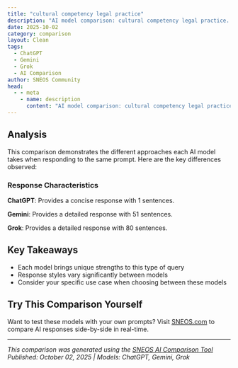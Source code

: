 ```yaml
---
title: "cultural competency legal practice"
description: "AI model comparison: cultural competency legal practice..."
date: 2025-10-02
category: comparison
layout: Clean
tags:
  - ChatGPT
  - Gemini
  - Grok
  - AI Comparison
author: SNEOS Community
head:
  - - meta
    - name: description
      content: "AI model comparison: cultural competency legal practice..."
---
```


<ChatComparison
  title="cultural competency legal practice"
  prompt="cultural competency legal practice"
  :responses='{"ChatGPT": "Cultural competency in legal practice refers to the ability of legal professionals to understand, communicate with, and effectively interact with clients from diverse cultural backgrounds. It is essential for lawyers, judges, and other legal practitioners to be culturally competent in order to provide equitable representation, uphold justice, and ensure that legal processes are fair and accessible to all individuals, regardless of their cultural identities.\n\n### Key Components of Cultural Competency in Legal Practice:\n\n1. **Understanding Cultural Differences:**\n - Recognizing how cultural backgrounds affect communication styles, values, beliefs, and behaviors.\n - Awareness of different cultural practices, norms, and legal implications that may influence a case.\n\n2. **Client Engagement:**\n - Building rapport with clients from diverse backgrounds by showing respect and understanding of their cultural perspectives.\n - Using interpreters when necessary and ensuring that clients fully understand legal processes and terminologies.\n\n3. **Ethical Considerations:**\n - Adhering to ethical obligations to provide competent representation, which includes being aware of cultural factors that may affect a client’s case.\n - Understanding issues of bias and discrimination within the legal system and striving to counteract these in practice.\n\n4. **Legal Knowledge:**\n - Familiarity with laws and regulations that impact specific cultural groups, such as immigration laws, tribal laws, and human rights laws.\n - Keeping abreast of cultural trends and issues that may affect the legal landscape.\n\n5. **Training and Education:**\n - Participating in ongoing training on cultural competency, implicit bias, and social justice issues.\n - Encouraging diversity and inclusion within legal teams and organizations to reflect the communities they serve.\n\n6. **Advocacy:**\n - Advocating for policies and practices that promote equity and justice for marginalized communities.\n - Understanding the systemic challenges faced by certain cultural groups within the legal system and working towards reform.\n\n7. **Community Involvement:**\n - Engaging with the communities served to better understand their needs, concerns, and cultural dynamics.\n - Building partnerships with community organizations and cultural groups to enhance outreach and support.\n\n### Importance of Cultural Competency in Legal Practice:\n- **Increased Client Trust:** By demonstrating understanding and respect for clients&#x27; cultural backgrounds, lawyers can build trust with their clients.\n- **Better Outcomes:** Culturally competent legal professionals can provide more effective representation by accurately understanding and addressing the unique aspects of a clients&#x27; circumstances.\n- **Reducing Disparities:** Cultural competency helps to reduce inequities in access to justice and outcomes within the legal system.\n- **Enhanced Collaboration:** Promoting a culturally competent environment fosters collaboration among legal professionals from diverse backgrounds.\n\n### Conclusion:\nCultural competency is an essential aspect of legal practice that not only improves client relationships but also serves to enhance the overall fairness and efficacy of the legal system. By embracing and promoting cultural competency, legal practitioners can contribute to a more just society.", "Gemini": "Cultural competency in legal practice is the ability of lawyers and legal professionals to understand, appreciate, and interact effectively with individuals from cultures and belief systems different from their own. It goes beyond mere awareness of cultural differences; it involves actively integrating that understanding into legal practice to ensure fair and equitable outcomes for all clients.\n\nHere\u0027s a breakdown of key aspects of cultural competency in legal practice:\n\n**Why is it Important?**\n\n* **Ethical Obligations:** Lawyers have an ethical duty to provide competent representation. This includes understanding how a client\u0027s culture might impact their understanding of the law, their interactions with the legal system, and their ability to make informed decisions.\n* **Effective Advocacy:** Understanding a client\u0027s cultural background can be crucial for building trust, gathering accurate information, and developing effective legal strategies. It helps lawyers avoid misunderstandings, misinterpretations, and potential biases.\n* **Fairness and Justice:** Cultural competency helps address systemic biases and disparities in the legal system, ensuring that individuals from diverse backgrounds receive fair treatment and equal access to justice.\n* **Client Satisfaction:** Clients are more likely to feel heard, respected, and understood when their lawyers demonstrate cultural sensitivity. This leads to better client-attorney relationships and increased client satisfaction.\n* **Avoiding Malpractice:** Failure to consider cultural factors can lead to errors in judgment, inadequate representation, and potential malpractice claims.\n* **Demographic Shift:** Societies are becoming increasingly diverse. Lawyers need to be equipped to effectively serve clients from a wide range of cultural backgrounds.\n* **Improving Public Trust:** Demonstrating cultural competency can enhance public trust in the legal system, particularly among marginalized communities.\n\n**Key Components of Cultural Competency in Legal Practice:**\n\n* **Self-Awareness:** Recognizing one\u0027s own cultural biases, values, and assumptions. This involves reflecting on how one\u0027s own cultural background might influence interactions with clients from different cultures.\n* **Cultural Knowledge:** Acquiring information about the cultures of clients served. This includes understanding their communication styles, beliefs, customs, traditions, family structures, and historical experiences. However, it\u0027s important to avoid stereotyping and to recognize that individuals within a culture are diverse.\n* **Cultural Sensitivity:** Respecting and valuing cultural differences. This involves being open-minded, non-judgmental, and willing to learn from others.\n* **Cross-Cultural Communication Skills:** Developing the ability to communicate effectively with people from different cultural backgrounds. This includes:\n * **Active Listening:** Paying close attention to both verbal and nonverbal cues.\n * **Using Clear and Simple Language:** Avoiding legal jargon and technical terms.\n * **Being Aware of Nonverbal Communication:** Understanding the significance of body language, eye contact, and personal space in different cultures.\n * **Asking Clarifying Questions:** Ensuring that information is understood correctly.\n* **Adaptability:** Being flexible and willing to adjust one\u0027s approach to meet the needs of individual clients.\n* **Institutionalization:** Integrating cultural competency into the policies, procedures, and practices of law firms and legal organizations. This can include providing training to staff, developing culturally sensitive intake forms, and partnering with community organizations.\n\n**Practical Steps Lawyers Can Take to Improve Cultural Competency:**\n\n* **Education and Training:** Participate in cultural competency training programs.\n* **Mentorship:** Seek mentorship from lawyers who are experienced in working with diverse client populations.\n* **Community Engagement:** Volunteer or participate in community activities that expose you to different cultures.\n* **Language Skills:** Learn a second language or work with qualified interpreters.\n* **Consult Experts:** Consult with cultural experts or community leaders to gain insights into specific cultural groups.\n* **Review Policies and Procedures:** Ensure that law firm policies and procedures are culturally sensitive and inclusive.\n* **Utilize Resources:** Access resources from bar associations, legal aid organizations, and other organizations that promote cultural competency in the legal profession.\n* **Reflective Practice:** Regularly reflect on one\u0027s own cultural biases and how they might be affecting interactions with clients.\n* **Client Feedback:** Solicit feedback from clients about their experiences and use that feedback to improve cultural competency.\n\n**Examples of Cultural Competency in Action:**\n\n* **Criminal Defense:** Understanding how a client\u0027s cultural background might influence their interactions with law enforcement or their understanding of their legal rights.\n* **Family Law:** Recognizing the importance of extended family in some cultures and how this might impact custody arrangements.\n* **Immigration Law:** Understanding the cultural and political context that led a client to seek asylum.\n* **Estate Planning:** Being aware of cultural differences in attitudes towards death and inheritance.\n* **Healthcare Law:** Respecting a client\u0027s religious or cultural beliefs about medical treatment.\n\n**Challenges to Implementing Cultural Competency:**\n\n* **Lack of Awareness:** Some lawyers may not be aware of the importance of cultural competency.\n* **Time Constraints:** Lawyers may feel that they do not have the time to learn about different cultures.\n* **Resistance to Change:** Some lawyers may be resistant to changing their practices.\n* **Stereotyping:** It is important to avoid stereotyping and to treat each client as an individual.\n* **Language Barriers:** Communicating with clients who do not speak English can be challenging.\n* **Access to Resources:** Some lawyers may not have access to the resources they need to improve their cultural competency.\n\n**In conclusion, cultural competency is an essential skill for all lawyers in today\u0027s diverse world. By developing cultural competency, lawyers can provide more effective and ethical representation, promote fairness and justice, and build stronger relationships with their clients.**\n", "Grok": "Cultural competency in legal practice refers to the ability of legal professionals to effectively understand, respect, and interact with clients, colleagues, and stakeholders from diverse cultural, ethnic, and social backgrounds. It involves recognizing and addressing cultural differences, biases, and systemic inequalities that may impact legal proceedings, client relationships, and access to justice. Cultural competency is increasingly important in a globalized world and diverse societies where legal practitioners must navigate varying cultural norms, values, and communication styles to provide equitable and effective legal services.\n\n### Key Components of Cultural Competency in Legal Practice\n1. **Self-Awareness and Reflection**:\n - Legal practitioners must examine their own cultural biases, stereotypes, and assumptions. This includes understanding how their background and worldview may influence their interactions with clients or decision-making processes.\n - Engaging in ongoing education about cultural differences and systemic inequities (e.g., racism, classism, or gender bias) is critical.\n\n2. **Knowledge of Cultural Diversity**:\n - Familiarity with the cultural, religious, linguistic, and social factors that may affect a client\u2019s understanding of legal processes or their behavior.\n - Understanding historical and systemic factors, such as colonialism, discrimination, or immigration policies, that impact marginalized communities and their trust in the legal system.\n\n3. **Effective Communication**:\n - Adapting communication styles to accommodate language barriers, nonverbal cues, and cultural norms. For example, using interpreters or translators when necessary and being mindful of tone and formality.\n - Avoiding legal jargon that may be confusing to clients unfamiliar with the legal system.\n\n4. **Client-Centered Advocacy**:\n - Building trust with clients by demonstrating respect for their cultural values and lived experiences.\n - Tailoring legal strategies to account for cultural contexts, such as family dynamics, community expectations, or religious beliefs.\n\n5. **Addressing Systemic Barriers**:\n - Recognizing how cultural and systemic biases within the legal system (e.g., racial profiling, disproportionate sentencing, or lack of access to legal resources) affect marginalized groups.\n - Advocating for policies and practices that promote fairness and equity, such as diversity in the judiciary or legal aid for underserved communities.\n\n6. **Collaboration and Community Engagement**:\n - Working with community organizations, cultural leaders, or advocacy groups to better understand the needs of diverse populations.\n - Engaging in outreach to ensure that legal services are accessible to all, regardless of cultural or socioeconomic background.\n\n### Why Cultural Competency Matters in Legal Practice\n- **Improved Client Relationships**: Cultural competency fosters trust and rapport, which are essential for effective attorney-client relationships. Clients are more likely to share critical information when they feel understood and respected.\n- **Access to Justice**: Many individuals from minority or marginalized groups face barriers to accessing legal services due to language, mistrust, or cultural misunderstandings. Cultural competency helps bridge these gaps.\n- **Ethical Obligations**: Legal professionals are often bound by ethical codes (e.g., ABA Model Rules of Professional Conduct in the U.S.) to provide competent representation. This includes understanding cultural factors that may affect a case.\n- **Avoiding Bias**: Cultural insensitivity or ignorance can lead to stereotyping, miscommunication, or unfair treatment, which can harm clients and undermine the integrity of the legal system.\n- **Better Outcomes**: Cases involving diverse parties often require nuanced approaches to negotiation, mediation, or litigation. Cultural competency can lead to more effective resolutions.\n\n### Examples of Cultural Competency in Legal Practice\n- **Family Law**: Recognizing cultural norms around marriage, divorce, or child-rearing when handling cases like custody disputes or domestic violence. For instance, in some cultures, extended family members play a significant role in child-rearing, which may influence custody arrangements.\n- **Criminal Law**: Understanding how cultural factors (e.g., mistrust of law enforcement in certain communities) may affect a client\u2019s behavior or willingness to cooperate in a criminal case.\n- **Immigration Law**: Being sensitive to the trauma and cultural dislocation experienced by immigrants and asylum seekers, and advocating for their rights in a way that respects their background.\n- **Corporate Law**: Navigating cultural differences in international business deals, ensuring that contracts and negotiations respect varying cultural expectations around hierarchy, decision-making, or conflict resolution.\n\n### Challenges to Cultural Competency in Legal Practice\n- **Implicit Bias**: Unconscious stereotypes or prejudices can influence legal decisions, such as assumptions about a client\u2019s credibility or behavior based on their cultural background.\n- **Lack of Training**: Many law schools and legal institutions do not prioritize cultural competency training, leaving practitioners unprepared to handle diversity-related issues.\n- **Systemic Inequities**: The legal system itself may perpetuate biases (e.g., overrepresentation of certain groups in the criminal justice system), making it harder for practitioners to advocate effectively for marginalized clients.\n- **Resource Constraints**: Limited access to interpreters, cultural consultants, or community resources can hinder efforts to provide culturally competent services.\n\n### Steps to Develop Cultural Competency\n1. **Education and Training**:\n - Attend workshops, seminars, or continuing legal education (CLE) programs on cultural competency, diversity, equity, and inclusion (DEI).\n - Learn about the histories and experiences of different cultural groups within your jurisdiction.\n\n2. **Seek Feedback**:\n - Ask clients and colleagues for feedback on how cultural differences are being addressed in interactions and case handling.\n - Reflect on past cases to identify areas for improvement in cultural understanding.\n\n3. **Build Diverse Teams**:\n - Encourage diversity in hiring within law firms and legal organizations to bring varied perspectives to the table.\n - Collaborate with colleagues who have expertise in specific cultural or community issues.\n\n4. **Use Resources**:\n - Partner with cultural organizations, language services, and community leaders to better serve diverse clients.\n - Stay informed about legal precedents and policies related to cultural or diversity issues (e.g., anti-discrimination laws).\n\n5. **Advocate for Change**:\n - Push for systemic reforms within the legal profession to address inequities and promote cultural competency at institutional levels.\n - Support initiatives that increase access to legal education and representation for underrepresented groups.\n\n### Legal and Ethical Frameworks Supporting Cultural Competency\n- **American Bar Association (ABA)**: The ABA emphasizes cultural competency as part of a lawyer\u2019s duty to provide competent representation under Model Rule 1.1. The ABA also promotes diversity and inclusion through initiatives and guidelines for law firms.\n- **United Nations Principles and Guidelines**: International legal frameworks, such as the UN Basic Principles on the Role of Lawyers, underscore the importance of non-discrimination and access to justice for all, regardless of cultural background.\n- **National and Local Bar Associations**: Many jurisdictions have adopted diversity and cultural competency requirements for lawyers, sometimes mandating CLE credits in these areas (e.g., California requires lawyers to complete training on implicit bias and cultural competency).\n\n### Conclusion\nCultural competency in legal practice is not just a desirable skill but a necessary component of ethical and effective representation. By fostering an understanding of cultural diversity, legal professionals can better serve their clients, reduce disparities in the justice system, and uphold the principles of fairness and equality. Developing cultural competency requires ongoing education, self-reflection, and a commitment to advocating for systemic change in the legal field."}' 
  published-date="03:24"
/>

## Analysis

This comparison demonstrates the different approaches each AI model takes when responding to the same prompt. Here are the key differences observed:

### Response Characteristics

**ChatGPT**: Provides a concise response with 1 sentences. 

**Gemini**: Provides a detailed response with 51 sentences. 

**Grok**: Provides a detailed response with 80 sentences. 

## Key Takeaways

- Each model brings unique strengths to this type of query
- Response styles vary significantly between models
- Consider your specific use case when choosing between these models

## Try This Comparison Yourself

Want to test these models with your own prompts? Visit [SNEOS.com](https://sneos.com) to compare AI responses side-by-side in real-time.

---

*This comparison was generated using the [SNEOS AI Comparison Tool](https://sneos.com)*
*Published: October 02, 2025 | Models: ChatGPT, Gemini, Grok*
